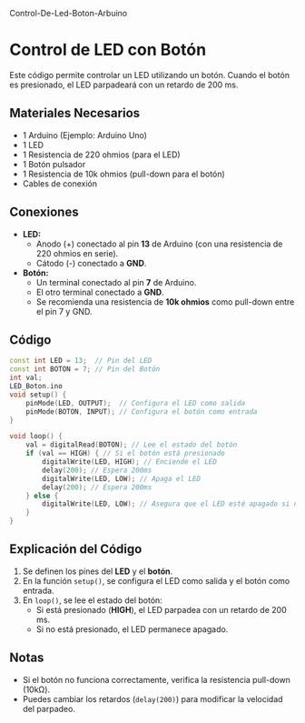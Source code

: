 Control-De-Led-Boton-Arbuino
# Control de LED con Botón

Este código permite controlar un LED utilizando un botón. Cuando el botón es presionado, el LED parpadeará con un retardo de 200 ms.

## Materiales Necesarios
- 1 Arduino (Ejemplo: Arduino Uno)
- 1 LED
- 1 Resistencia de 220 ohmios (para el LED)
- 1 Botón pulsador
- 1 Resistencia de 10k ohmios (pull-down para el botón)
- Cables de conexión

## Conexiones
- **LED:**
  - Anodo (+) conectado al pin **13** de Arduino (con una resistencia de 220 ohmios en serie).
  - Cátodo (-) conectado a **GND**.
- **Botón:**
  - Un terminal conectado al pin **7** de Arduino.
  - El otro terminal conectado a **GND**.
  - Se recomienda una resistencia de **10k ohmios** como pull-down entre el pin 7 y GND.

## Código
```cpp
const int LED = 13;  // Pin del LED
const int BOTON = 7; // Pin del Botón
int val;
LED_Boton.ino
void setup() {
    pinMode(LED, OUTPUT);  // Configura el LED como salida
    pinMode(BOTON, INPUT); // Configura el botón como entrada
}

void loop() {
    val = digitalRead(BOTON); // Lee el estado del botón
    if (val == HIGH) { // Si el botón está presionado
        digitalWrite(LED, HIGH); // Enciende el LED
        delay(200); // Espera 200ms
        digitalWrite(LED, LOW); // Apaga el LED
        delay(200); // Espera 200ms
    } else {
        digitalWrite(LED, LOW); // Asegura que el LED esté apagado si no se presiona el botón
    }
}
```

## Explicación del Código
1. Se definen los pines del **LED** y el **botón**.
2. En la función `setup()`, se configura el LED como salida y el botón como entrada.
3. En `loop()`, se lee el estado del botón:
   - Si está presionado (**HIGH**), el LED parpadea con un retardo de 200 ms.
   - Si no está presionado, el LED permanece apagado.

## Notas
- Si el botón no funciona correctamente, verifica la resistencia pull-down (10kΩ).
- Puedes cambiar los retardos (`delay(200)`) para modificar la velocidad del parpadeo.


